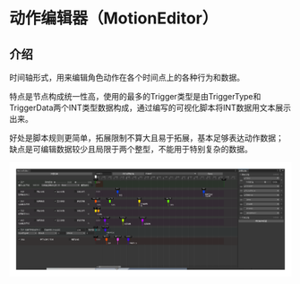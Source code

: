# 动作编辑器（MotionEditor）

## 介绍

时间轴形式，用来编辑角色动作在各个时间点上的各种行为和数据。</br>

特点是节点构成统一性高，使用的最多的Trigger类型是由TriggerType和TriggerData两个INT类型数据构成，通过编写的可视化脚本将INT数据用文本展示出来。</br>

好处是脚本规则更简单，拓展限制不算大且易于拓展，基本足够表达动作数据；</br>
缺点是可编辑数据较少且局限于两个整型，不能用于特别复杂的数据。

![主页面](../../../Images/动作编辑器主页面.png)